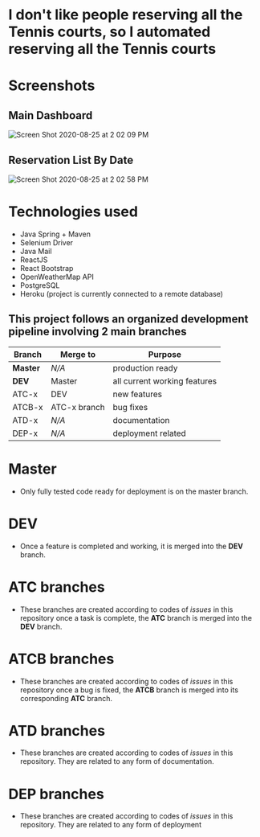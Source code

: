 I don't like people reserving all the Tennis courts, so I automated reserving all the Tennis courts 
==========================


 Screenshots
 ====================
 
  ## Main Dashboard
 ![Screen Shot 2020-08-25 at 2 02 09 PM](https://user-images.githubusercontent.com/35381714/91214285-dba04d00-e6e0-11ea-8e5c-d91db82113dd.png)
 
  ## Reservation List By Date
 ![Screen Shot 2020-08-25 at 2 02 58 PM](https://user-images.githubusercontent.com/35381714/91214302-dfcc6a80-e6e0-11ea-9dcc-1b9ca4f9e921.png)
 
 
 Technologies used
 =============
 * Java Spring + Maven
 * Selenium Driver
 * Java Mail
 * ReactJS
 * React Bootstrap
 * OpenWeatherMap API
 * PostgreSQL
 * Heroku (project is currently connected to a remote database)
 

## This project follows an organized development pipeline involving 2 main branches


| Branch        | Merge to      | Purpose                     |
| ------------- | ------------- |---------------------------- |
| **Master**    | *N/A*         | production ready            |
| **DEV**       | Master        | all current working features|
| ATC-x         | DEV           | new features                |
| ATCB-x        | ATC-x branch  | bug fixes                   |
| ATD-x         | *N/A*         | documentation               |
| DEP-x         | *N/A*         | deployment related          |


# Master

* Only fully tested code ready for deployment is on the master branch.

# DEV

* Once a feature is completed and working, it is merged into the **DEV** branch.

# ATC branches 

* These branches are created according to codes of *issues* in this repository
 once a task is complete, the **ATC** branch is merged into the **DEV** branch.
 
 # ATCB branches 

* These branches are created according to codes of *issues* in this repository
 once a bug is fixed, the **ATCB** branch is merged into its corresponding **ATC** branch.
 
 # ATD branches 

* These branches are created according to codes of *issues* in this repository. They are related to any form of documentation.
 
 # DEP branches 

* These branches are created according to codes of *issues* in this repository.
 They are related to any form of deployment
 
 
 
 
 

 
